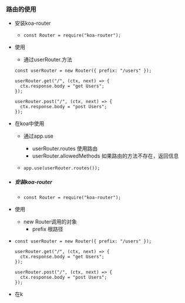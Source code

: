 ### 路由的使用

- 安装koa-router

  - ```
    const Router = require("koa-router");
    ```



- 使用

  - 通过userRouter.方法

  ```
  const userRouter = new Router({ prefix: "/users" });
  
  userRouter.get("/", (ctx, next) => {
    ctx.response.body = "get Users";
  });
  
  userRouter.post("/", (ctx, next) => {
    ctx.response.body = "post Users";
  });
  ```

  

- 在koa中使用

  - 通过app.use

    - userRouter.routes 使用路由
    - userRouter.allowedMethods 如果路由的方法不存在，返回信息

  - ```
    app.use(userRouter.routes());
    ```

    

    

- ##### 安装koa-router

  - ```
    const Router = require("koa-router");
    ```

- 使用

  - new Router调用的对象
    - prefix 根路径

- ```
  const userRouter = new Router({ prefix: "/users" });
  
  userRouter.get("/", (ctx, next) => {
    ctx.response.body = "get Users";
  });
  
  userRouter.post("/", (ctx, next) => {
    ctx.response.body = "post Users";
  });
  ```

- 在k